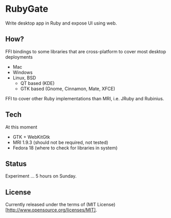 # RubyGate

Write desktop app in Ruby and expose UI using web.

## How?

FFI bindings to some libraries that are cross-platform to cover most desktop deployments

* Mac
* Windows
* Linux, BSD
  * QT based (KDE)
  * GTK based (Gnome, Cinnamon, Mate, XFCE)

FFI to cover other Ruby implementations than MRI, i.e. JRuby and Rubinius.

## Tech

At this moment

* GTK + WebKitGtk
* MRI 1.9.3 (should not be required, not tested)
* Fedora 18 (where to check for libraries in system)

## Status

Experiment ... 5 hours on Sunday.

## License

Currently released under the terms of (MIT License)[http://www.opensource.org/licenses/MIT].